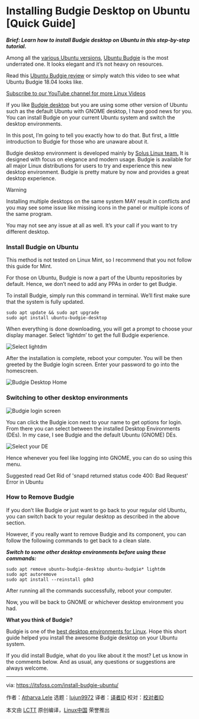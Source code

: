 [#]: collector: (lujun9972)
[#]: translator: ( )
[#]: reviewer: ( )
[#]: publisher: ( )
[#]: url: ( )
[#]: subject: (Installing Budgie Desktop on Ubuntu [Quick Guide])
[#]: via: (https://itsfoss.com/install-budgie-ubuntu/)
[#]: author: (Atharva Lele https://itsfoss.com/author/atharva/)

Installing Budgie Desktop on Ubuntu [Quick Guide]
======

_**Brief: Learn how to install Budgie desktop on Ubuntu in this step-by-step tutorial.**_

Among all the [various Ubuntu versions][1], [Ubuntu Budgie][2] is the most underrated one. It looks elegant and it’s not heavy on resources.

Read this [Ubuntu Budgie review][3] or simply watch this video to see what Ubuntu Budgie 18.04 looks like.

[Subscribe to our YouTube channel for more Linux Videos][4]

If you like [Budgie desktop][5] but you are using some other version of Ubuntu such as the default Ubuntu with GNOME desktop, I have good news for you. You can install Budgie on your current Ubuntu system and switch the desktop environments.

In this post, I’m going to tell you exactly how to do that. But first, a little introduction to Budgie for those who are unaware about it.

Budgie desktop environment is developed mainly by [Solus Linux team.][6] It is designed with focus on elegance and modern usage. Budgie is available for all major Linux distributions for users to try and experience this new desktop environment. Budgie is pretty mature by now and provides a great desktop experience.

Warning

Installing multiple desktops on the same system MAY result in conflicts and you may see some issue like missing icons in the panel or multiple icons of the same program.

You may not see any issue at all as well. It’s your call if you want to try different desktop.

### Install Budgie on Ubuntu

This method is not tested on Linux Mint, so I recommend that you not follow this guide for Mint.

For those on Ubuntu, Budgie is now a part of the Ubuntu repositories by default. Hence, we don’t need to add any PPAs in order to get Budgie.

To install Budgie, simply run this command in terminal. We’ll first make sure that the system is fully updated.

```
sudo apt update && sudo apt upgrade
sudo apt install ubuntu-budgie-desktop
```

When everything is done downloading, you will get a prompt to choose your display manager. Select ‘lightdm’ to get the full Budgie experience.

![Select lightdm][7]

After the installation is complete, reboot your computer. You will be then greeted by the Budgie login screen. Enter your password to go into the homescreen.

![Budgie Desktop Home][8]

### Switching to other desktop environments

![Budgie login screen][9]

You can click the Budgie icon next to your name to get options for login. From there you can select between the installed Desktop Environments (DEs). In my case, I see Budgie and the default Ubuntu (GNOME) DEs.

![Select your DE][10]

Hence whenever you feel like logging into GNOME, you can do so using this menu.

[][11]

Suggested read Get Rid of 'snapd returned status code 400: Bad Request' Error in Ubuntu

### How to Remove Budgie

If you don’t like Budgie or just want to go back to your regular old Ubuntu, you can switch back to your regular desktop as described in the above section.

However, if you really want to remove Budgie and its component, you can follow the following commands to get back to a clean slate.

_**Switch to some other desktop environments before using these commands:**_

```
sudo apt remove ubuntu-budgie-desktop ubuntu-budgie* lightdm
sudo apt autoremove
sudo apt install --reinstall gdm3
```

After running all the commands successfully, reboot your computer.

Now, you will be back to GNOME or whichever desktop environment you had.

**What you think of Budgie?**

Budgie is one of the [best desktop environments for Linux][12]. Hope this short guide helped you install the awesome Budgie desktop on your Ubuntu system.

If you did install Budgie, what do you like about it the most? Let us know in the comments below. And as usual, any questions or suggestions are always welcome.

--------------------------------------------------------------------------------

via: https://itsfoss.com/install-budgie-ubuntu/

作者：[Atharva Lele][a]
选题：[lujun9972][b]
译者：[译者ID](https://github.com/译者ID)
校对：[校对者ID](https://github.com/校对者ID)

本文由 [LCTT](https://github.com/LCTT/TranslateProject) 原创编译，[Linux中国](https://linux.cn/) 荣誉推出

[a]: https://itsfoss.com/author/atharva/
[b]: https://github.com/lujun9972
[1]: https://itsfoss.com/which-ubuntu-install/
[2]: https://ubuntubudgie.org/
[3]: https://itsfoss.com/ubuntu-budgie-18-review/
[4]: https://www.youtube.com/c/itsfoss?sub_confirmation=1
[5]: https://github.com/solus-project/budgie-desktop
[6]: https://getsol.us/home/
[7]: https://i0.wp.com/itsfoss.com/wp-content/uploads/2019/04/budgie_install_select_dm.png?fit=800%2C559&ssl=1
[8]: https://i1.wp.com/itsfoss.com/wp-content/uploads/2019/04/budgie_homescreen.jpg?fit=800%2C500&ssl=1
[9]: https://i2.wp.com/itsfoss.com/wp-content/uploads/2019/04/budgie_install_lockscreen.png?fit=800%2C403&ssl=1
[10]: https://i0.wp.com/itsfoss.com/wp-content/uploads/2019/04/budgie_install_lockscreen_select_de.png?fit=800%2C403&ssl=1
[11]: https://itsfoss.com/snapd-error-ubuntu/
[12]: https://itsfoss.com/best-linux-desktop-environments/
